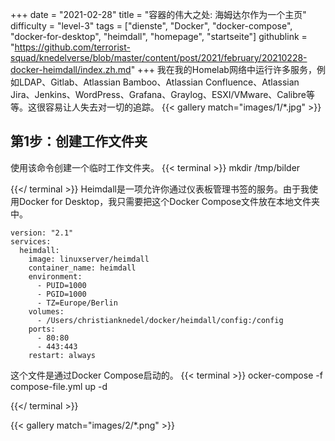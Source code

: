 +++
date = "2021-02-28"
title = "容器的伟大之处: 海姆达尔作为一个主页"
difficulty = "level-3"
tags = ["dienste", "Docker", "docker-compose", "docker-for-desktop", "heimdall", "homepage", "startseite"]
githublink = "https://github.com/terrorist-squad/knedelverse/blob/master/content/post/2021/february/20210228-docker-heimdall/index.zh.md"
+++
我在我的Homelab网络中运行许多服务，例如LDAP、Gitlab、Atlassian Bamboo、Atlassian Confluence、Atlassian Jira、Jenkins、WordPress、Grafana、Graylog、ESXI/VMware、Calibre等等。这很容易让人失去对一切的追踪。
{{< gallery match="images/1/*.jpg" >}}

## 第1步：创建工作文件夹
使用该命令创建一个临时工作文件夹。
{{< terminal >}}
mkdir /tmp/bilder

{{</ terminal >}}
Heimdall是一项允许你通过仪表板管理书签的服务。由于我使用Docker for Desktop，我只需要把这个Docker Compose文件放在本地文件夹中。
```
version: "2.1"
services:
  heimdall:
    image: linuxserver/heimdall
    container_name: heimdall
    environment:
      - PUID=1000
      - PGID=1000
      - TZ=Europe/Berlin
    volumes:
      - /Users/christianknedel/docker/heimdall/config:/config
    ports:
      - 80:80
      - 443:443
    restart: always

```
这个文件是通过Docker Compose启动的。
{{< terminal >}}
ocker-compose -f compose-file.yml up -d

{{</ terminal >}}

{{< gallery match="images/2/*.png" >}}

